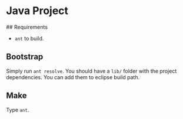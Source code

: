 # Java Project

## Requirements

* `ant` to build.

## Bootstrap

Simply run `ant resolve`. You should have a `lib/` folder with the project dependencies. You can add them to eclipse build path.

## Make

Type `ant`.